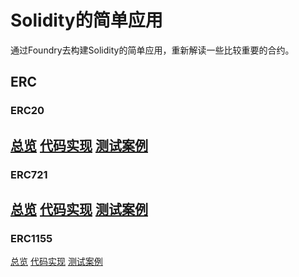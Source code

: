 # Solidity的简单应用

通过Foundry去构建Solidity的简单应用，重新解读一些比较重要的合约。

## ERC

### ERC20

[总览](/src/ERC20/ERC20.md)  [代码实现](/src/ERC20/MyERC20.sol)  [测试案例](/test/ERC20/MyERC20.t.sol)
---

### ERC721

[总览](/src/ERC721/README.md)   [代码实现](/src/ERC721/MyERC721.sol)  [测试案例](/test/ERC721/MyERC721.t.sol)
---

### ERC1155
[总览](/src/ERC1155/README.md)   [代码实现](/src/ERC1155/MyERC1155.sol)  [测试案例](/test/ERC1155/MyERC1155.t.sol)